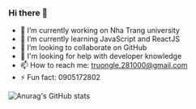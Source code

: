 ### Hi there 👋

<!-- 
**LamTruongJS/LamTruongJS** is a ✨ _special_ ✨ repository because its `README.md` (this file) appears on your GitHub profile.

Here are some ideas to get you started: -->

- 🔭 I’m currently working on Nha Trang university
- 🌱 I’m currently learning JavaScript and ReactJS
- 👯 I’m looking to collaborate on GitHub
- 🤔 I'm looking for help with developer knowledge
- 📫 How to reach me: truongle.281000@gmail.com
- ⚡ Fun fact: 0905172802

![Anurag's GitHub stats](https://github-readme-stats.vercel.app/api?username=LamTruongJS&theme=outrun&show_icons=true)


